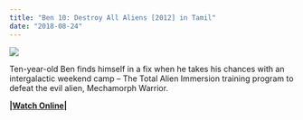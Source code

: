 ```yaml
---
title: "Ben 10: Destroy All Aliens [2012] in Tamil"
date: "2018-08-24"
---
```


[![](https://4.bp.blogspot.com/-06MwItu8g-g/WxYnSMC6VXI/AAAAAAAABB8/UacEDUUYqH0pFIeZjFTtDn7Mby_uqL4xACLcBGAs/s320/Ben-10-Destroy-All-Aliens-post.jpg)](https://4.bp.blogspot.com/-06MwItu8g-g/WxYnSMC6VXI/AAAAAAAABB8/UacEDUUYqH0pFIeZjFTtDn7Mby_uqL4xACLcBGAs/s1600/Ben-10-Destroy-All-Aliens-post.jpg)

Ten-year-old Ben finds himself in a fix when he takes his chances with an intergalactic weekend camp – The Total Alien Immersion training program to defeat the evil alien, Mechamorph Warrior.

  

**|[Watch Online](http://tctvvideo.blogspot.com/p/ben-10-destroy-all-aliens-2012-tamil.html)|**
